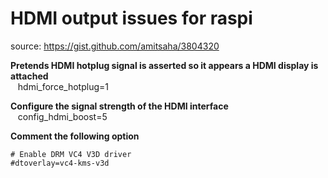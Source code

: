 # HDMI output issues for raspi

source: https://gist.github.com/amitsaha/3804320
  
  
**Pretends HDMI hotplug signal is asserted so it appears a HDMI display is attached**  
&nbsp;&nbsp; hdmi_force_hotplug=1


**Configure the signal strength of the HDMI interface**  
&nbsp;&nbsp; config_hdmi_boost=5


**Comment the following option**
```
# Enable DRM VC4 V3D driver
#dtoverlay=vc4-kms-v3d
```
